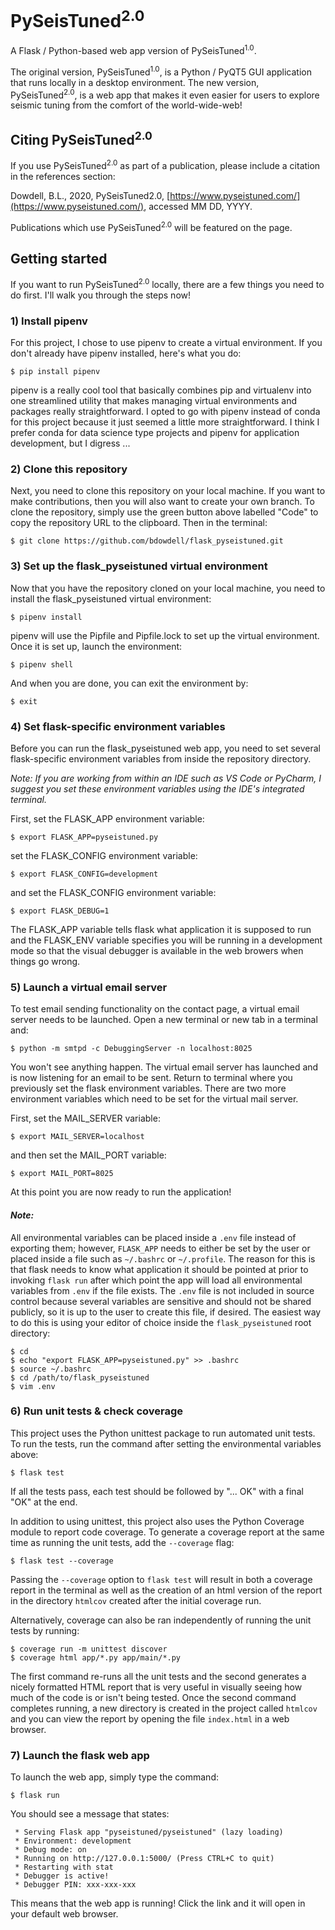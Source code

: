 # PySeisTuned<sup>2.0</sup>
A Flask / Python-based web app version of PySeisTuned<sup>1.0</sup>.

The original version, PySeisTuned<sup>1.0</sup>, is a Python / PyQT5 GUI application that runs locally in a desktop environment. The new version, PySeisTuned<sup>2.0</sup>, is a web app that makes it even easier for users to explore seismic tuning from the comfort of the world-wide-web!

## Citing PySeisTuned<sup>2.0</sup>
If you use PySeisTuned<sup>2.0</sup> as part of a publication, please include a citation in the references section:

Dowdell, B.L., 2020, PySeisTuned2.0, [https://www.pyseistuned.com/](https://www.pyseistuned.com/), accessed MM DD, YYYY.

Publications which use PySeisTuned<sup>2.0</sup> will be featured on the page.

## Getting started
If you want to run PySeisTuned<sup>2.0</sup> locally, there are a few things you need to do first. I'll walk you through the steps now!

### 1) Install pipenv
For this project, I chose to use pipenv to create a virtual environment. If you don't already have pipenv installed, here's what you do:

`$ pip install pipenv`

pipenv is a really cool tool that basically combines pip and virtualenv into one streamlined utility that makes managing virtual environments and packages really straightforward. I opted to go with pipenv instead of conda for this project because it just seemed a little more straightforward. I think I prefer conda for data science type projects and pipenv for application development, but I digress ...

### 2) Clone this repository
Next, you need to clone this repository on your local machine. If you want to make contributions, then you will also want to create your own branch. To clone the repository, simply use the green button above labelled "Code" to copy the repository URL to the clipboard. Then in the terminal:

`$ git clone https://github.com/bdowdell/flask_pyseistuned.git`

### 3) Set up the flask_pyseistuned virtual environment
Now that you have the repository cloned on your local machine, you need to install the flask_pyseistuned virtual environment:

`$ pipenv install`

pipenv will use the Pipfile and Pipfile.lock to set up the virtual environment. Once it is set up, launch the environment:

`$ pipenv shell`

And when you are done, you can exit the environment by:

`$ exit`

### 4) Set flask-specific environment variables
Before you can run the flask_pyseistuned web app, you need to set several flask-specific environment variables from inside the repository directory. 

*Note: If you are working from within an IDE such as VS Code or PyCharm, I suggest you set these environment variables using the IDE's integrated terminal.*

First, set the FLASK_APP environment variable:

`$ export FLASK_APP=pyseistuned.py`

set the FLASK_CONFIG environment variable:

`$ export FLASK_CONFIG=development`

and set the FLASK_CONFIG environment variable:

`$ export FLASK_DEBUG=1`

The FLASK_APP variable tells flask what application it is supposed to run and the FLASK_ENV variable specifies you will be running in a development mode so that the visual debugger is available in the web browers when things go wrong.

### 5) Launch a virtual email server
To test email sending functionality on the contact page, a virtual email server needs to be launched. Open a new terminal or new tab in a terminal and:

`$ python -m smtpd -c DebuggingServer -n localhost:8025`

You won't see anything happen. The virtual email server has launched and is now listening for an email to be sent. Return to terminal where you previously set the flask environment variables. There are two more environment variables which need to be set for the virtual mail server.

First, set the MAIL_SERVER variable:

`$ export MAIL_SERVER=localhost`

and then set the MAIL_PORT variable:

`$ export MAIL_PORT=8025`

At this point you are now ready to run the application!

#### *Note:*

All environmental variables can be placed inside a `.env` file instead of exporting them; however, `FLASK_APP` 
needs to either be set by the user or placed inside a file such as `~/.bashrc` or `~/.profile`. The reason for this is 
that flask needs to know what application it should be pointed at prior to invoking `flask run` after which point the 
app will load all environmental variables from `.env` if the file exists. The `.env` file is not included in source 
control because several variables are sensitive and should not be shared publicly, so it is up to the user to create 
this file, if desired. The easiest way to do this is using your editor of choice inside the `flask_pyseistuned` root 
directory:

```
$ cd
$ echo "export FLASK_APP=pyseistuned.py" >> .bashrc
$ source ~/.bashrc
$ cd /path/to/flask_pyseistuned
$ vim .env
```

### 6) Run unit tests & check coverage
This project uses the Python unittest package to run automated unit tests. To run the tests, run the command after 
setting the environmental variables above:

`$ flask test`

If all the tests pass, each test should be followed by "... OK" with a final "OK" at the end.

In addition to using unittest, this project also uses the Python Coverage module to report code coverage. To generate 
a coverage report at the same time as running the unit tests, add the `--coverage` flag:

`$ flask test --coverage`

Passing the `--coverage` option to `flask test` will result in both a coverage report in the terminal as 
well as the creation of an html version of the report in the directory `htmlcov` created after the initial coverage run.

Alternatively, coverage can also be ran independently of running the unit tests by running:

```
$ coverage run -m unittest discover
$ coverage html app/*.py app/main/*.py
```

The first command re-runs all the unit tests and the second generates a nicely formatted HTML report that is very useful 
in visually seeing how much of the code is or isn't being tested. Once the second command completes running, a new 
directory is created in the project called `htmlcov` and you can view the report by opening the file `index.html` in a 
web browser.

### 7) Launch the flask web app
To launch the web app, simply type the command:

`$ flask run`

You should see a message that states:

```
 * Serving Flask app "pyseistuned/pyseistuned" (lazy loading)
 * Environment: development
 * Debug mode: on
 * Running on http://127.0.0.1:5000/ (Press CTRL+C to quit)
 * Restarting with stat
 * Debugger is active!
 * Debugger PIN: xxx-xxx-xxx
```
This means that the web app is running! Click the link and it will open in your default web browser.
